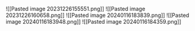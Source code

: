 ![[Pasted image 20231226155551.png]]
![[Pasted image 20231226160658.png]]
![[Pasted image 20240116183839.png]]
![[Pasted image 20240116183948.png]]
![[Pasted image 20240116184359.png]]